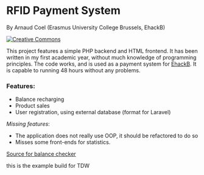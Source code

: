 # RFID Payment System
By Arnaud Coel (Erasmus University College Brussels, EhackB)

[![Creative Commons](https://i.creativecommons.org/l/by-sa/4.0/88x31.png)](http://creativecommons.org/licenses/by-sa/4.0/)

This project features a simple PHP backend and HTML frontend. It has been written in my first academic year, without much knowledge of programming principles. The code works, and is used as a payment system for [EhackB](https://www.ehackb.be). It is capable to running 48 hours without any problems. 

### Features:
  - Balance recharging
  - Product sales
  - User registration, using external database (format for Laravel)

*Missing features*:
  - The application does not really use OOP, it should be refactored to do so
  - Misses some front-ends for statistics.

[Source for balance checker](https://github.com/T3hArco/RFIDPayments-Balance-Checker)

this is the example build for TDW

